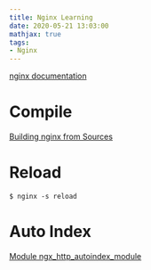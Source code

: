 ```yaml
---
title: Nginx Learning
date: 2020-05-21 13:03:00
mathjax: true
tags:
- Nginx
---
```


[nginx documentation](http://nginx.org/en/docs/)

# Compile
[Building nginx from Sources](http://nginx.org/en/docs/configure.html)

# Reload
`$ nginx -s reload`

# Auto Index
[Module ngx_http_autoindex_module](http://nginx.org/en/docs/http/ngx_http_autoindex_module.html)